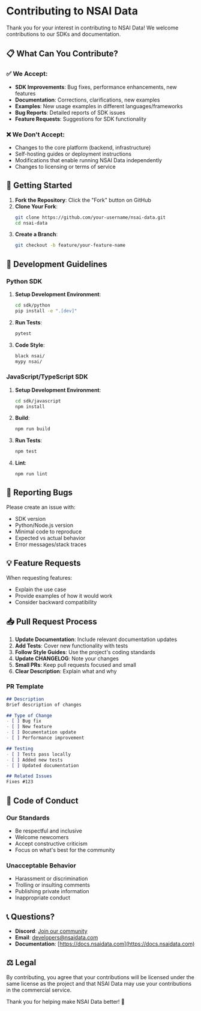 # Contributing to NSAI Data

Thank you for your interest in contributing to NSAI Data! We welcome contributions to our SDKs and documentation.

## 📋 What Can You Contribute?

### ✅ We Accept:
- **SDK Improvements**: Bug fixes, performance enhancements, new features
- **Documentation**: Corrections, clarifications, new examples
- **Examples**: New usage examples in different languages/frameworks
- **Bug Reports**: Detailed reports of SDK issues
- **Feature Requests**: Suggestions for SDK functionality

### ❌ We Don't Accept:
- Changes to the core platform (backend, infrastructure)
- Self-hosting guides or deployment instructions
- Modifications that enable running NSAI Data independently
- Changes to licensing or terms of service

## 🚀 Getting Started

1. **Fork the Repository**: Click the "Fork" button on GitHub
2. **Clone Your Fork**: 
   ```bash
   git clone https://github.com/your-username/nsai-data.git
   cd nsai-data
   ```
3. **Create a Branch**:
   ```bash
   git checkout -b feature/your-feature-name
   ```

## 📝 Development Guidelines

### Python SDK

1. **Setup Development Environment**:
   ```bash
   cd sdk/python
   pip install -e ".[dev]"
   ```

2. **Run Tests**:
   ```bash
   pytest
   ```

3. **Code Style**:
   ```bash
   black nsai/
   mypy nsai/
   ```

### JavaScript/TypeScript SDK

1. **Setup Development Environment**:
   ```bash
   cd sdk/javascript
   npm install
   ```

2. **Build**:
   ```bash
   npm run build
   ```

3. **Run Tests**:
   ```bash
   npm test
   ```

4. **Lint**:
   ```bash
   npm run lint
   ```

## 🐛 Reporting Bugs

Please create an issue with:
- SDK version
- Python/Node.js version
- Minimal code to reproduce
- Expected vs actual behavior
- Error messages/stack traces

## 💡 Feature Requests

When requesting features:
- Explain the use case
- Provide examples of how it would work
- Consider backward compatibility

## 📥 Pull Request Process

1. **Update Documentation**: Include relevant documentation updates
2. **Add Tests**: Cover new functionality with tests
3. **Follow Style Guides**: Use the project's coding standards
4. **Update CHANGELOG**: Note your changes
5. **Small PRs**: Keep pull requests focused and small
6. **Clear Description**: Explain what and why

### PR Template

```markdown
## Description
Brief description of changes

## Type of Change
- [ ] Bug fix
- [ ] New feature
- [ ] Documentation update
- [ ] Performance improvement

## Testing
- [ ] Tests pass locally
- [ ] Added new tests
- [ ] Updated documentation

## Related Issues
Fixes #123
```

## 📄 Code of Conduct

### Our Standards
- Be respectful and inclusive
- Welcome newcomers
- Accept constructive criticism
- Focus on what's best for the community

### Unacceptable Behavior
- Harassment or discrimination
- Trolling or insulting comments
- Publishing private information
- Inappropriate conduct

## 📞 Questions?

- **Discord**: [Join our community](https://discord.gg/nsai-data)
- **Email**: developers@nsaidata.com
- **Documentation**: [https://docs.nsaidata.com](https://docs.nsaidata.com)

## ⚖️ Legal

By contributing, you agree that your contributions will be licensed under the same license as the project and that NSAI Data may use your contributions in the commercial service.

Thank you for helping make NSAI Data better! 🎉